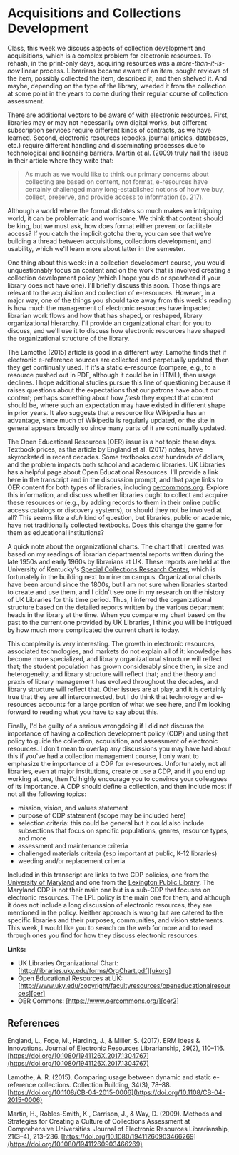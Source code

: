 # Acquisitions and Collections Development

Class, this week we discuss aspects of collection development and acquisitions, which is a complex problem for electronic resources. To rehash, in the print-only days, acquiring resources was a *more-than-it-is-now* linear process. Librarians became aware of an item, sought reviews of the item, possibly collected the item, described it, and then shelved it. And maybe, depending on the type of the library, weeded it from the collection at some point in the years to come during their regular course of collection assessment.

There are additional vectors to be aware of with electronic resources. First, libraries may or may not necessarily own digital works, but different subscription services require different kinds of contracts, as we have learned. Second, electronic resources (ebooks, journal articles, databases, etc.) require different handling and disseminating processes due to technological and licensing barriers. Martin et al. (2009) truly nail the issue in their article where they write that:

> As much as we would like to think our primary concerns about collecting are based on content, not format, e-resources have certainly challenged many long-established notions of how we buy, collect, preserve, and provide access to information (p. 217).

Although a world where the format dictates so much makes an intriguing world, it can be problematic and worrisome. We think that content should be king, but we must ask, how does format either prevent or facilitate access? If you catch the implicit gotcha there, you can see that we're building a thread between acquisitions, collections development, and usability, which we'll learn more about latter in the semester.

One thing about this week: in a collection development course, you would unquestionably focus on content and on the work that is involved creating a collection development policy (which I hope you do or spearhead if your library does not have one). I'll briefly discuss this soon. Those things are relevant to the acquisition and collection of e-resources. However, in a major way, one of the things you should take away from this week's reading is how much the management of electronic resources have impacted librarian work flows and how that has shaped, or reshaped, library organizational hierarchy. I'll provide an organizational chart for you to discuss, and we'll use it to discuss how electronic resources have shaped the organizational structure of the library.

The Lamothe (2015) article is good in a different way. Lamothe finds that if electronic e-reference sources are collected and perpetually updated, then they get continually used. If it's a static e-resource (compare, e.g., to a resource pushed out in PDF, although it could be in HTML), then usage declines. I hope additional studies pursue this line of questioning because it raises questions about the expectations that our patrons have about our content; perhaps something about how *fresh* they expect that content should be, where such an expectation may have existed in different shape in prior years. It also suggests that a resource like Wikipedia has an advantage, since much of Wikipedia is regularly updated, or the site in general appears broadly so since many parts of it are continually updated.

The Open Educational Resources (OER) issue is a hot topic these days. Textbook prices, as the article by England et al. (2017) notes, have skyrocketed in recent decades. Some textbooks cost hundreds of dollars, and the problem impacts both school and academic libraries. UK Libraries has a helpful page about Open Educational Resources. I'll provide a link here in the transcript and in the discussion prompt, and that page links to OER content for both types of libraries, including [oercommons.org][oer2]. Explore this information, and discuss whether libraries ought to collect and acquire these resources  or (e.g., by adding records to them in their online public access catalogs or discovery systems), or should they not be involved at all? This seems like a *duh* kind of question, but libraries, public or academic, have not traditionally collected textbooks. Does this change the game for them as educational institutions?

A quick note about the organizational charts. The chart that I created was based on my readings of librarian departmental reports written during the late 1950s and early 1960s by librarians at UK. These reports are held at the University of Kentucky's [Special Collections Research Center][speccoll], which is fortunately in the building next to mine on campus. Organizational charts have been around since the 1800s, but I am not sure when libraries started to create and use them, and I didn't see one in my research on the history of UK Libraries for this time period. Thus, I inferred the organizational structure based on the detailed reports written by the various department heads in the library at the time. When you compare my chart based on the past to the current one provided by UK Libraries, I think you will be intrigued by how much more complicated the current chart is today.

This complexity is very interesting. The growth in electronic resources, associated technologies, and markets do not explain all of it: knowledge has become more specialized, and library organizational structure will reflect that; the student population has grown considerably since then, in size and heterogeneity, and library structure will reflect that; and the theory and praxis of library management has evolved throughout the decades, and library structure will reflect that. Other issues are at play, and it is certainly true that they are all interconnected, but I do think that technology and e-resources accounts for a large portion of what we see here, and I'm looking forward to reading what you have to say about this.

Finally, I'd be guilty of a serious wrongdoing if I did not discuss the importance of having a collection development policy (CDP) and using that policy to guide the collection, acquisition, and assessment of electronic resources. I don't mean to overlap any discussions you may have had about this if you've had a collection management course, I only want to emphasize the importance of a CDP for e-resources. Unfortunately, not all libraries, even at major institutions, create or use a CDP, and if you end up working at one, then I'd highly encourage you to convince your colleagues of its importance. A CDP should define a collection, and then include most if not all the following topics:

* mission, vision, and values statement
* purpose of CDP statement (scope may be included here)
* selection criteria: this could be general but it could also include subsections that focus on specific populations, genres, resource types, and more
* assessment and maintenance criteria
* challenged materials criteria (esp important at public, K-12 libraries)
* weeding and/or replacement criteria

Included in this transcript are links to two CDP policies, one from the [University of Maryland][erpolicy] and one from the [Lexington Public Library][lexpubpolicy]. The Maryland CDP is not their main one but is a sub-CDP that focuses on electronic resources. The LPL policy is the main one for them, and although it does not include a long discussion of electronic resources, they are mentioned in the policy. Neither approach is wrong but are catered to the specific libraries and their purposes, communities, and vision statements. This week, I would like you to search on the web for more and to read through ones you find for how they discuss electronic resources.

**Links:**

* UK Libraries Organizational Chart: [http://libraries.uky.edu/forms/OrgChart.pdf][ukorg]
* Open Educational Resources at UK: [http://www.uky.edu/copyright/facultyresources/openeducationalresources][oer]
* OER Commons: [https://www.oercommons.org/][oer2]

[ukorg]:http://libraries.uky.edu/forms/OrgChart.pdf
[oer]:http://www.uky.edu/copyright/facultyresources/openeducationalresources
[oer2]:https://www.oercommons.org/
[speccoll]:http://libraries.uky.edu/SC
[erpolicy]:https://www.lib.umd.edu/collections/policies/electronic-resources
[lexpubpolicy]:https://www.lexpublib.org/collection-development-policy

## References

England, L., Foge, M., Harding, J., & Miller, S. (2017). ERM Ideas & Innovations. Journal of Electronic Resources Librarianship, 29(2), 110–116. [https://doi.org/10.1080/1941126X.2017.1304767](https://doi.org/10.1080/1941126X.2017.1304767)

Lamothe, A. R. (2015). Comparing usage between dynamic and static e-reference collections. Collection Building, 34(3), 78–88. [https://doi.org/10.1108/CB-04-2015-0006](https://doi.org/10.1108/CB-04-2015-0006)

Martin, H., Robles-Smith, K., Garrison, J., & Way, D. (2009). Methods and Strategies for Creating a Culture of Collections Assessment at Comprehensive Universities. Journal of Electronic Resources Librarianship, 21(3–4), 213–236. [https://doi.org/10.1080/19411260903466269](https://doi.org/10.1080/19411260903466269)
